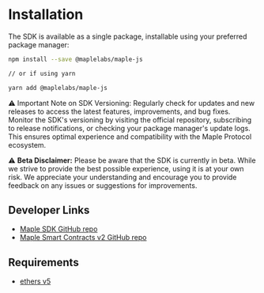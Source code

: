 # Installation

The SDK is available as a single package, installable using your preferred package manager:

```bash
npm install --save @maplelabs/maple-js

// or if using yarn

yarn add @maplelabs/maple-js
```

⚠️ Important Note on SDK Versioning: Regularly check for updates and new releases to access the latest features, improvements, and bug fixes. Monitor the SDK's versioning by visiting the official repository, subscribing to release notifications, or checking your package manager's update logs. This ensures optimal experience and compatibility with the Maple Protocol ecosystem.

⚠️ **Beta Disclaimer:** Please be aware that the SDK is currently in beta. While we strive to provide the best possible experience, using it is at your own risk. We appreciate your understanding and encourage you to provide feedback on any issues or suggestions for improvements.

## Developer Links

- [Maple SDK GitHub repo](https://github.com/maple-labs/maple-js)
- [Maple Smart Contracts v2 GitHub repo](https://github.com/maple-labs/maple-core-v2)

## Requirements

- [ethers v5](https://docs.ethers.org/v5/)
